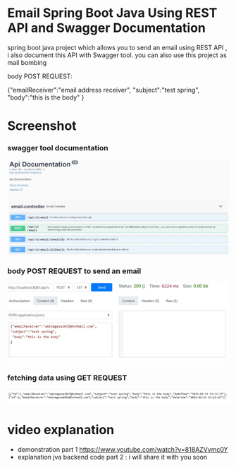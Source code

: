 # Email Spring Boot Java Using REST API and Swagger Documentation

 spring boot java project which allows you to send an email using REST API , i also document this API with Swagger tool.
 you can also use this project as mail bombing


body POST REQUEST:

{"emailReceiver":"email address receiver",
"subject":"test spring",
 "body":"this is the body"
}
# Screenshot
###  swagger tool documentation
![](screenshot/Capt1.JPG)
### body POST REQUEST to send an email
![](screenshot/Capt2.JPG)
### fetching data using GET REQUEST
![](screenshot/Capt3.JPG)

# video explanation
- demonstration part 1 https://www.youtube.com/watch?v=818AZVvmc0Y
- explanation jva backend code part 2 : i will share it with you soon
